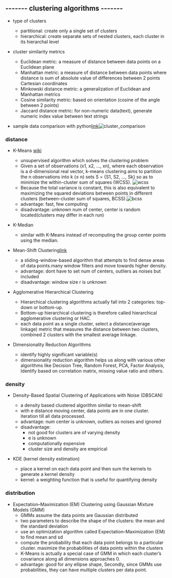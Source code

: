 ## ------- clustering algorithms -------
* type of clusters
  - partitional: create only a single set of clusters
  - hierarchical: create separate sets of nested clusters, each cluster in its hierarchal level
* cluster similarity metrics
  - Euclidean metric: a measure of distance between data points on a Euclidean plane
  - Manhattan metric: a measure of distance between data points where distance is sum of absolute value of differences between 2 points Cartesian coordinates
  - Minkowski distance metric: a generalization of Euclidean and Manhattan metrics
  - Cosine similarity metric: based on orientation (cosine of the angle between 2 points)
  - Jaccard distance metric: for non-numeric data(text), generate numeric index value between text strings


* sample data comparison with python[link](http://scikit-learn.org/stable/auto_examples/cluster/plot_cluster_comparison.html#sphx-glr-auto-examples-cluster-plot-cluster-comparison-py)![cluster_comparison](https://github.com/karina7rang/notes/blob/master/machine_learning/picture/machine_learning-clustering.png)

### distance
* K-Means [wiki](https://en.wikipedia.org/wiki/K-means_clustering)
  - unsupervised algorithm which  solves the clustering problem
  - Given a set of observations (x1, x2, …, xn), where each observation is a d-dimensional real vector, k-means clustering aims to partition the n observations into k (≤ n) sets S = {S1, S2, …, Sk} so as to minimize the within-cluster sum of squares (WCSS). ![wcss](https://github.com/karina7rang/notes/blob/master/machine_learning/picture/machine_learning-ml_term-kmeans-wcss.png)
  - Because the total variance is constant, this is also equivalent to maximizing the squared deviations between points in different clusters (between-cluster sum of squares, BCSS).![bcss](https://github.com/karina7rang/notes/blob/master/machine_learning/picture/machine_learning-ml_term-kmeans-bcss.png)
  - advantage: fast, few computing
  - disadvantage: unknown num of center, center is random located(clusters may differ in each run)
* K-Median
  - similar with K-Means instead of recomputing the group center points using the median. 

* Mean-Shift Clustering[link](https://towardsdatascience.com/the-5-clustering-algorithms-data-scientists-need-to-know-a36d136ef68)
  -  a sliding-window-based algorithm that attempts to find dense areas of data points.many window filters and move towards higher density.
  - advantage: dont have to set num of centers, outliers as noises but included
  - disadvantage: window size r is unknown

* Agglomerative Hierarchical Clustering
  - Hierarchical clustering algorithms actually fall into 2 categories: top-down or bottom-up.
  - Bottom-up hierarchical clustering is therefore called hierarchical agglomerative clustering or HAC.
  - each data point as a single cluster, select a distance(average linkage) metric that measures the distance between two clusters, combined 2 clusters with the smallest average linkage.

* Dimensionality Reduction Algorithms
  - identify highly significant variable(s)
  - dimensionality reduction algorithm helps us along with various other algorithms like Decision Tree, Random Forest, PCA, Factor Analysis, Identify based on correlation matrix, missing value ratio and others.


### density
* Density-Based Spatial Clustering of Applications with Noise (DBSCAN)
  - a density based clustered algorithm similar to mean-shift
  - with e distance moving center, data points are in one cluster. iteration till all data processed.
  - advantage: num center is unknown, outliers as noises and ignored
  - disadvantage: 
    + not good for clusters are of varying density
    + e is unknown
    + computationally expensive
    + cluster size and density are empirical

* KDE (kernel density estimation)
  - place a kernel on each data point and then sum the kernels to generate a kernel density
  - kernel: a weighting function that is useful for quantifying density

### distribution
* Expectation–Maximization (EM) Clustering using Gaussian Mixture Models (GMM)
  - GMMs assume the data points are Gaussian distributed
  - two parameters to describe the shape of the clusters: the mean and the standard deviation
  - use an optimization algorithm called Expectation–Maximization (EM) to find mean and sd
  - compute the probability that each data point belongs to a particular cluster. maximize the probabilities of data points within the clusters
  - K-Means is actually a special case of GMM in which each cluster’s covariance along all dimensions approaches 0.
  - advantage: good for any ellipse shape, Secondly, since GMMs use probabilities, they can have multiple clusters per data point.

